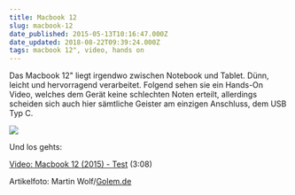 ```yaml
---
title: Macbook 12
slug: macbook-12
date_published: 2015-05-13T10:16:47.000Z
date_updated: 2018-08-22T09:39:24.000Z
tags: macbook 12", video, hands on
---
```


Das Macbook 12" liegt irgendwo zwischen Notebook und Tablet. Dünn, leicht und hervorragend verarbeitet. Folgend sehen sie ein Hands-On Video, welches dem Gerät keine schlechten Noten erteilt, allerdings scheiden sich auch hier sämtliche Geister am einzigen Anschluss, dem USB Typ C.

![](__GHOST_URL__/content/images/2015/05/MO4B1728-1.jpg)

Und los gehts:

[Video: Macbook 12 (2015) - Test](http://video.golem.de/mobil/15242/macbook-12-2015-test.html) (3:08)

Artikelfoto: Martin Wolf/[Golem.de](http://www.golem.de/news/macbook-12-im-test-einsamer-usb-port-sucht-passende-partner-1505-113880.html)
